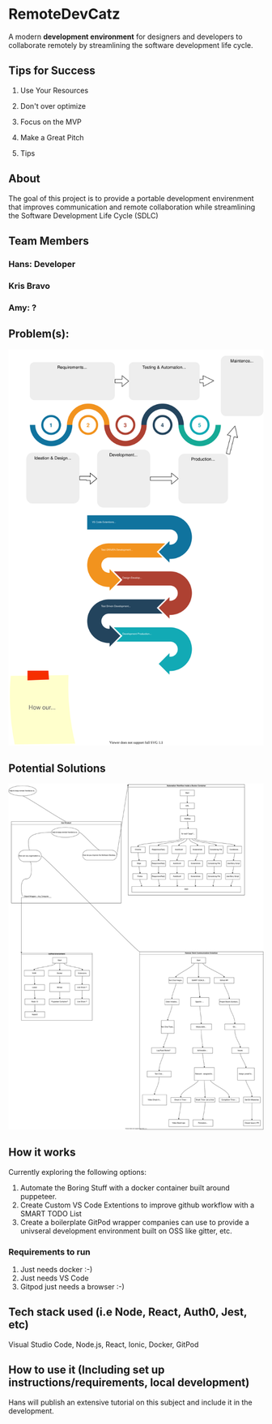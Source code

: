 # RemoteDevCatz
 A modern **development environment** for designers and developers to collaborate remotely by streamlining the software development life cycle.

## Tips for Success
1. Use Your Resources
2. Don't over optimize
3. Focus on the MVP
4. Make a Great Pitch

5. Tips


## About
The goal of this project is to provide a portable development envirenment that improves communication and remote collaboration while streamlining the Software Development Life Cycle (SDLC)

## Team Members

### Hans: Developer

### Kris Bravo 

### Amy: ? 


## Problem(s):

[![Software Development Life Cycle](CollaborationTemplates/SDLC.drawio.svg)]()

## Potential Solutions
[![Software Development Life Cycle](CollaborationTemplates/Overview.drawio.svg)]()


## How it works
Currently exploring the following options:
1. Automate the Boring Stuff with a docker container built around puppeteer.
2. Create Custom VS Code Extentions to improve github workflow with a SMART TODO List
3. Create a boilerplate GitPod wrapper companies can use to provide a univseral development environment built on OSS like gitter, etc.

### Requirements to run
1. Just needs docker :-)
2. Just needs VS Code
3. Gitpod just needs a browser :-) 


## Tech stack used (i.e Node, React, Auth0, Jest, etc)
Visual Studio Code, Node.js, React, Ionic, Docker, GitPod


## How to use it (Including set up instructions/requirements, local development)
Hans will publish an extensive tutorial on this subject and include it in the development.